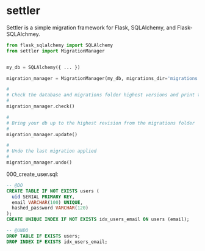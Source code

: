 # settler
Settler is a simple migration framework for Flask, SQLAlchemy, and Flask-SQLAlchmey.

```python
from flask_sqlalchemy import SQLAlchemy
from settler import MigrationManager


my_db = SQLAlchemy({ ... })

migration_manager = MigrationManager(my_db, migrations_dir='migrations')

#
# Check the database and migrations folder highest versions and print them
#
migration_manager.check()

#
# Bring your db up to the highest revision from the migrations folder
#
migration_manager.update()

#
# Undo the last migration applied
#
migration_manager.undo()
```

000_create_user.sql:
```sql
-- @DO
CREATE TABLE IF NOT EXISTS users (
  uid SERIAL PRIMARY KEY,
  email VARCHAR(100) UNIQUE,
  hashed_password VARCHAR(120)
);
CREATE UNIQUE INDEX IF NOT EXISTS idx_users_email ON users (email);

-- @UNDO
DROP TABLE IF EXISTS users;
DROP INDEX IF EXISTS idx_users_email;
```

